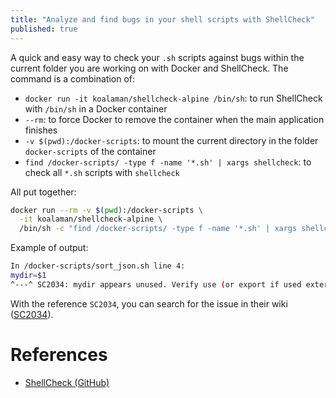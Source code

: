 ```yaml
---
title: "Analyze and find bugs in your shell scripts with ShellCheck"
published: true
---
```


A quick and easy way to check your `.sh` scripts against bugs within the current folder you are working on with Docker and ShellCheck. The command is a combination of:

* `docker run -it koalaman/shellcheck-alpine /bin/sh`: to run ShellCheck with `/bin/sh` in a Docker container
* `--rm`: to force Docker to remove the container when the main application finishes
* `-v $(pwd):/docker-scripts`: to mount the current directory in the folder `docker-scripts` of the container
* `find /docker-scripts/ -type f -name '*.sh' | xargs shellcheck`: to check all `*.sh` scripts with `shellcheck`

All put together:

```bash
docker run --rm -v $(pwd):/docker-scripts \
  -it koalaman/shellcheck-alpine \
  /bin/sh -c "find /docker-scripts/ -type f -name '*.sh' | xargs shellcheck"
```

Example of output:

```bash
In /docker-scripts/sort_json.sh line 4:
mydir=$1
^---^ SC2034: mydir appears unused. Verify use (or export if used externally).
```

With the reference `SC2034`, you can search for the issue in their wiki ([SC2034](https://github.com/koalaman/shellcheck/wiki/SC2034)).

# References

- [ShellCheck (GitHub)](https://github.com/koalaman/shellcheck)

